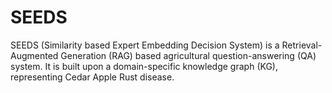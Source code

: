 # SEEDS
SEEDS (Similarity based Expert Embedding Decision System) is a Retrieval-Augmented Generation (RAG) based agricultural question-answering (QA) system. It is built upon a domain-specific knowledge graph (KG), representing Cedar Apple Rust disease.
